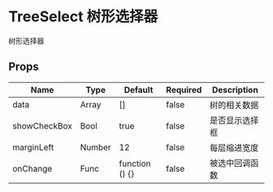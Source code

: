 # TreeSelect 树形选择器

树形选择器


## Props
| Name         | Type   | Default        | Required | Description |
| ------------ | ------ | -------------- | -------- | ----------- |
| data         | Array  | []             | false    | 树的相关数据      |
| showCheckBox | Bool   | true           | false    | 是否显示选择框     |
| marginLeft   | Number | 12             | false    | 每层缩进宽度      |
| onChange     | Func   | function () {} | false    | 被选中回调函数     |
